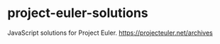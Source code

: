 # project-euler-solutions
JavaScript solutions for Project Euler.
https://projecteuler.net/archives
